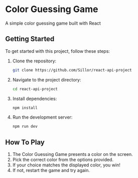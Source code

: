 # Color Guessing Game
A simple color guessing game built with React

## Getting Started
To get started with this project, follow these steps:
1. Clone the repository:
    ```bash
    git clone https://github.com/Sillor/react-api-project
    ```
2. Navigate to the project directory:
    ```bash
    cd react-api-project
    ```
3. Install dependencies:
    ```bash
    npm install
    ```
4. Run the development server:
    ```bash
    npm run dev
    ```

## How To Play
1. The Color Guessing Game presents a color on the screen.
2. Pick the correct color from the options provided.
3. If your choice matches the displayed color, you win!
4. If not, restart the game and try again.